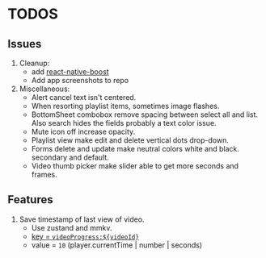 # TODOS

## Issues

1. Cleanup:
   - add [react-native-boost](https://github.com/kuatsu/react-native-boost)
   - Add app screenshots to repo
2. Miscellaneous:
   - Alert cancel text isn't centered.
   - When resorting playlist items, sometimes image flashes.
   - BottomSheet combobox remove spacing between select all and list. Also search hides the fields probably a text color issue.
   - Mute icon off increase opacity.
   - Playlist view make edit and delete vertical dots drop-down.
   - Forms delete and update make neutral colors white and black. secondary and default.
   - Video thumb picker make slider able to get more seconds and frames.

## Features

1. Save timestamp of last view of video.
   - Use zustand and mmkv.
   - [key = `videoProgress:${videoId}`](lib/store.ts#L453)
   - value = `10` (player.currentTime | number | seconds)
